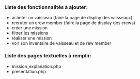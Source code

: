 ### Liste des fonctionnalités à ajouter:

- acheter un vaisseau (faire la page de display des vaisseaux)
- recruter un crew member (faire la page de display des crews)
- créer une mission
- filtrer les missions
- réaliser une mission
- voir son inventaire de vaisseau et de rew member

### Liste des pages textuelles à remplir:
- mission_explanation.php  
- presentation.php
